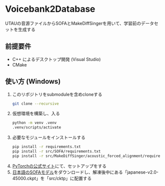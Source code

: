 # Voicebank2Database
UTAUの音源ファイルからSOFAとMakeDiffSingerを用いて、学習前のデータセットを生成する

## 前提要件
- C++ によるデスクトップ開発 (Visual Studio)
- CMake

## 使い方 (Windows)
1. このリポジトリをsubmoduleを含めcloneする
    ```sh
    git clone --recursive
    ```
2. 仮想環境を構築し、入る
    ```sh
    python -m venv .venv
    .venv/scripts/activate
    ```
3. 必要なモジュールをインストールする
    ```sh
    pip install -r requirements.txt
    pip install -r src/SOFA/requirements.txt
    pip install -r src/MakeDiffSinger/acoustic_forced_alignment/requirements.txt
    ```
4. [PyTorchの公式サイト](https://pytorch.org/get-started/locally/)にて、セットアップをする
5. [日本語のSOFAモデル](https://github.com/colstone/SOFA_Models/releases/tag/JPN-V0.0.2b)をダウンロードし、解凍後中にある「japanese-v2.0-45000.ckpt」を「src/cktp」に配置する

